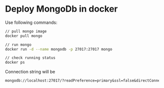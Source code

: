# Deploy MongoDb in docker

Use following commands:

```sh
// pull mongo image
docker pull mongo

// run mongo
docker run -d --name mongodb -p 27017:27017 mongo

// check running status
docker ps
```

Connection string will be

```txt
mongodb://localhost:27017/?readPreference=primary&ssl=false&directConnection=true
```
